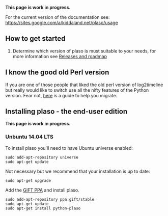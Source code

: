 **This page is work in progress.**

For the current version of the documentation see: https://sites.google.com/a/kiddaland.net/plaso/usage

## How to get started

1. Determine which version of plaso is must suitable to your needs, for more information see [Releases and roadmap](https://github.com/log2timeline/plaso/wiki/Releases-and-roadmap)


## I know the good old Perl version

If you are one of those people that liked the old perl version of log2timeline but really would like to switch use all the nifty features of the Python version. Fear not, [here](https://github.com/log2timeline/plaso/wiki/Upgrading-From-0.x-Branch) is a guide to help you migrate.

## Installing plaso - the end-user edition
**This page is work in progress.**

### Unbuntu 14.04 LTS
To install plaso you'll need to have Ubuntu universe enabled:
```
sudo add-apt-repository universe
sudo apt-get update
```

Not necessary but we recommend that your installation is up to date:
```
sudo apt-get upgrade
```

Add the [GIFT PPA](https://launchpad.net/~gift) and install plaso.
```
sudo add-apt-repository ppa:gift/stable
sudo apt-get update
sudo apt-get install python-plaso
```